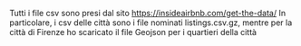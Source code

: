 Tutti i file csv sono presi dal sito https://insideairbnb.com/get-the-data/ In particolare, i csv delle città sono i file nominati listings.csv.gz, mentre per la città di Firenze ho scaricato il file Geojson per i quartieri della città
